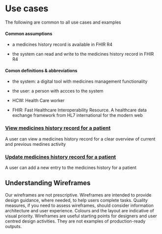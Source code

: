 
# Use cases

The following are common to all use cases and examples

#### Common assumptions

* a medicines history record is available in FHIR R4

* the system can read and write to the medicines history record in FHIR R4

  
#### Comon definitions & abbreviations

* the system: a digital tool with medicines management functionality
  
* the user: a person with accces to the system
  
* HCW: Health Care worker

* FHIR: Fast Healthcare Interoperability Resource. A healthcare data exchange framework from HL7 international for the modern web


### [View medicines history record for a patient](view-medicines-history/index.md)
A user can view a medicines history record for a clear overview of current and previous medines activity

### [Update medicines history record for a patient](update-medicines-history/index.md)
A user can add a new entry to the medicines history for a patient




## Understanding Wireframes
Our wireframes are not prescriptive. Wireframes are intended to provide design guidance, where needed, to help users complete tasks. Quality measures, if you need to assess wireframes, should consider information architecture and user experience.  Colours and the layout are indicative of visual priority. Wireframes are useful starting points for designers and user centred design activities. They are not examples of production-ready outputs.


